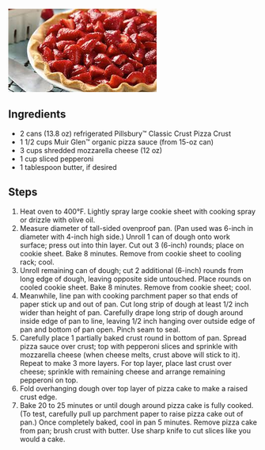 ![Strawberry](https://raw.githubusercontent.com/mlaurel/astro-recipes-list/main/images/strawberry.jpg)

## Ingredients
- 2 cans (13.8 oz) refrigerated Pillsbury™ Classic Crust Pizza Crust
- 1 1/2 cups Muir Glen™ organic pizza sauce (from 15-oz can)
- 3 cups shredded mozzarella cheese (12 oz)
- 1 cup sliced pepperoni
- 1 tablespoon butter, if desired


## Steps
1. Heat oven to 400°F. Lightly spray large cookie sheet with cooking spray or drizzle with olive oil.
2. Measure diameter of tall-sided ovenproof pan. (Pan used was 6-inch in diameter with 4-inch high side.) Unroll 1 can of dough onto work surface; press out into thin layer. Cut out 3 (6-inch) rounds; place on cookie sheet. Bake 8 minutes. Remove from cookie sheet to cooling rack; cool.
3. Unroll remaining can of dough; cut 2 additional (6-inch) rounds from long edge of dough, leaving opposite side untouched. Place rounds on cooled cookie sheet. Bake 8 minutes. Remove from cookie sheet; cool.
4. Meanwhile, line pan with cooking parchment paper so that ends of paper stick up and out of pan. Cut long strip of dough at least 1/2 inch wider than height of pan. Carefully drape long strip of dough around inside edge of pan to line, leaving 1/2 inch hanging over outside edge of pan and bottom of pan open. Pinch seam to seal.
5. Carefully place 1 partially baked crust round in bottom of pan. Spread pizza sauce over crust; top with pepperoni slices and sprinkle with mozzarella cheese (when cheese melts, crust above will stick to it). Repeat to make 3 more layers. For top layer, place last crust over cheese; sprinkle with remaining cheese and arrange remaining pepperoni on top.
6. Fold overhanging dough over top layer of pizza cake to make a raised crust edge.
7. Bake 20 to 25 minutes or until dough around pizza cake is fully cooked. (To test, carefully pull up parchment paper to raise pizza cake out of pan.) Once completely baked, cool in pan 5 minutes. Remove pizza cake from pan; brush crust with butter. Use sharp knife to cut slices like you would a cake.
